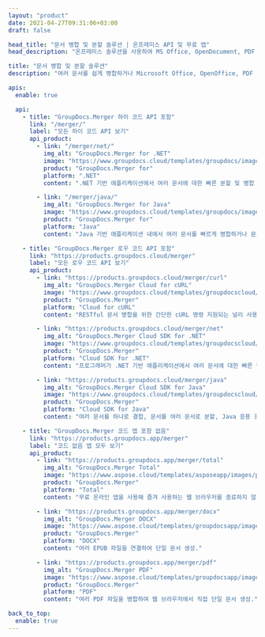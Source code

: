 ```yaml
---
layout: "product"
date: 2021-04-27T09:31:06+03:00
draft: false

head_title: "문서 병합 및 분할 솔루션 | 온프레미스 API 및 무료 앱"
head_description: "온프레미스 솔루션을 사용하여 MS Office, OpenDocument, PDF 이미지 및 기타 파일 형식 병합 및 분할 또는 온라인 문서 병합 및 분할 앱 사용."

title: "문서 병합 및 분할 솔루션"
description: "여러 문서를 쉽게 병합하거나 Microsoft Office, OpenOffice, PDF 및 기타 문서를 페이지로 분할."

apis:
  enable: true

  api:
    - title: "GroupDocs.Merger 하이 코드 API 포함"
      link: "/merger/"
      label: "모든 하이 코드 API 보기"
      api_product:
        - link: "/merger/net/"
          img_alt: "GroupDocs.Merger for .NET"
          image: "https://www.groupdocs.cloud/templates/groupdocs/images/product-logos/groupdocs-merger-net.png"
          product: "GroupDocs.Merger for"
          platform: ".NET"
          content: ".NET 기반 애플리케이션에서 여러 문서에 대한 빠른 분할 및 병합 기능을 구현하는 데 도움이 되는 온프레미스 API."

        - link: "/merger/java/"
          img_alt: "GroupDocs.Merger for Java"
          image: "https://www.groupdocs.cloud/templates/groupdocs/images/product-logos/groupdocs-merger-java.png"
          product: "GroupDocs.Merger for"
          platform: "Java"
          content: "Java 기반 애플리케이션 내에서 여러 문서를 빠르게 병합하거나 문서를 페이지로 분할하는 기본 Java API."

    - title: "GroupDocs.Merger 로우 코드 API 포함"
      link: "https://products.groupdocs.cloud/merger"
      label: "모든 로우 코드 API 보기"
      api_product:
        - link: "https://products.groupdocs.cloud/merger/curl"
          img_alt: "GroupDocs.Merger Cloud for cURL"
          image: "https://www.groupdocs.cloud/templates/groupdocscloud/images/sdk/272x272/groupdocs_merger-for-curl.png"
          product: "GroupDocs.Merger"
          platform: "Cloud for cURL"
          content: "RESTful 문서 병합을 위한 간단한 cURL 명령 지원되는 널리 사용되는 다양한 문서 형식에서 문서를 병합 및 분할하는 Cloud API."

        - link: "https://products.groupdocs.cloud/merger/net"
          img_alt: "GroupDocs.Merger Cloud SDK for .NET"
          image: "https://www.groupdocs.cloud/templates/groupdocscloud/images/sdk/272x272/groupdocs_merger-for-net.png"
          product: "GroupDocs.Merger"
          platform: "Cloud SDK for .NET"
          content: "프로그래머가 .NET 기반 애플리케이션에서 여러 문서에 대한 빠른 병합 및 분할 기능을 구현하는 데 도움이 되는 Microsoft .NET용 Cloud SDK."

        - link: "https://products.groupdocs.cloud/merger/java"
          img_alt: "GroupDocs.Merger Cloud SDK for Java"
          image: "https://www.groupdocs.cloud/templates/groupdocscloud/images/sdk/272x272/groupdocs_merger-for-java.png"
          product: "GroupDocs.Merger"
          platform: "Cloud SDK for Java"
          content: "여러 문서를 하나로 결합, 문서를 여러 문서로 분할, Java 응용 프로그램에서 페이지 방향 재정렬, 교체 또는 변경."

    - title: "GroupDocs.Merger 코드 앱 포함 없음"
      link: "https://products.groupdocs.app/merger"
      label: "코드 없음 앱 모두 보기"
      api_product:
        - link: "https://products.groupdocs.app/merger/total"
          img_alt: "GroupDocs.Merger Total"
          image: "https://www.aspose.cloud/templates/asposeapp/images/products/logo/aspose_merger-app.png"
          product: "GroupDocs.Merger"
          platform: "Total"
          content: "무료 온라인 앱을 사용해 즐겨 사용하는 웹 브라우저를 종료하지 않고 30개 이상의 파일 유형을 연결하십시오.."

        - link: "https://products.groupdocs.app/merger/docx"
          img_alt: "GroupDocs.Merger DOCX"
          image: "https://www.aspose.cloud/templates/groupdocsapp/images/products/logo/groupdocs_words-app.png"
          product: "GroupDocs.Merger"
          platform: "DOCX"
          content: "여러 EPUB 파일을 연결하여 단일 문서 생성."

        - link: "https://products.groupdocs.app/merger/pdf"
          img_alt: "GroupDocs.Merger PDF"
          image: "https://www.aspose.cloud/templates/groupdocsapp/images/products/logo/groupdocs_pdf-app.png"
          product: "GroupDocs.Merger"
          platform: "PDF"
          content: "여러 PDF 파일을 병합하여 웹 브라우저에서 직접 단일 문서 생성."

back_to_top:
  enable: true
---
```

